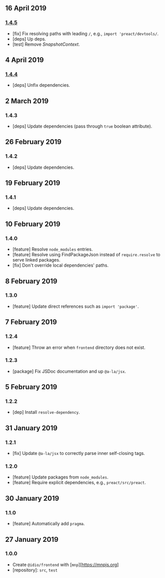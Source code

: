 ## 16 April 2019

### [1.4.5](https://github.com/idiocc/frontend/compare/v1.4.4...v1.4.5)

- [fix] Fix resolving paths with leading `/`, e.g., `import 'preact/devtools/`.
- [deps] Up deps.
- [test] Remove _SnapshotContext_.

## 4 April 2019

### [1.4.4](https://github.com/idiocc/frontend/compare/v1.4.3...v1.4.4)

- [deps] Unfix dependencies.

## 2 March 2019

### 1.4.3

- [deps] Update dependencies (pass through `true` boolean attribute).

## 26 February 2019

### 1.4.2

- [deps] Update dependencies.

## 19 February 2019

### 1.4.1

- [deps] Update dependencies.

## 10 February 2019

### 1.4.0

- [feature] Resolve `node_modules` entries.
- [feature] Resolve using FindPackageJson instead of `require.resolve` to serve linked packages.
- [fix] Don't override local dependencies' paths.

## 8 February 2019

### 1.3.0

- [feature] Update direct references such as `import 'package'`.

## 7 February 2019

### 1.2.4

- [feature] Throw an error when `frontend` directory does not exist.

### 1.2.3

- [package] Fix JSDoc documentation and up `@a-la/jsx`.

## 5 February 2019

### 1.2.2

- [dep] Install `resolve-dependency`.

## 31 January 2019

### 1.2.1

- [fix] Update `@a-la/jsx` to correctly parse inner self-closing tags.

### 1.2.0

- [feature] Update packages from `node_modules`.
- [feature] Require explicit dependencies, e.g., `preact/src/preact`.

## 30 January 2019

### 1.1.0

- [feature] Automatically add `pragma`.

## 27 January 2019

### 1.0.0

- Create `@idio/frontend` with [`mnp`][https://mnpjs.org]
- [repository]: `src`, `test`

